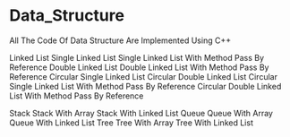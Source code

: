 # Data_Structure 

All The Code Of Data Structure Are Implemented Using C++

Linked List
  Single Linked List
  Single Linked List With Method Pass By Reference
  Double Linked List
  Double Linked List With Method Pass By Reference
  Circular Single Linked List
  Circular Double Linked List
  Circular Single Linked List With Method Pass By Reference
  Circular Double Linked List With Method Pass By Reference

Stack
  Stack With Array
  Stack With Linked List
Queue
  Queue With Array
  Queue With Linked List
Tree
  Tree With Array
  Tree With Linked List
